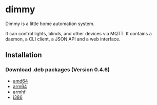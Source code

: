 # dimmy
Dimmy is a little home automation system.

It can control lights, blinds, and other devices via MQTT.
It contains a daemon, a CLI client, a JSON API and a web interface.


## Installation
### Download .deb packages (Version 0.4.6)

* [amd64](http://deb.flupps.net/pool/main/d/dimmy/dimmy_0.4.6_amd64.deb)
* [arm64](http://deb.flupps.net/pool/main/d/dimmy/dimmy_0.4.6_arm64.deb)
* [armhf](http://deb.flupps.net/pool/main/d/dimmy/dimmy_0.4.6_armhf.deb)
* [i386](http://deb.flupps.net/pool/main/d/dimmy/dimmy_0.4.6_i386.deb)

